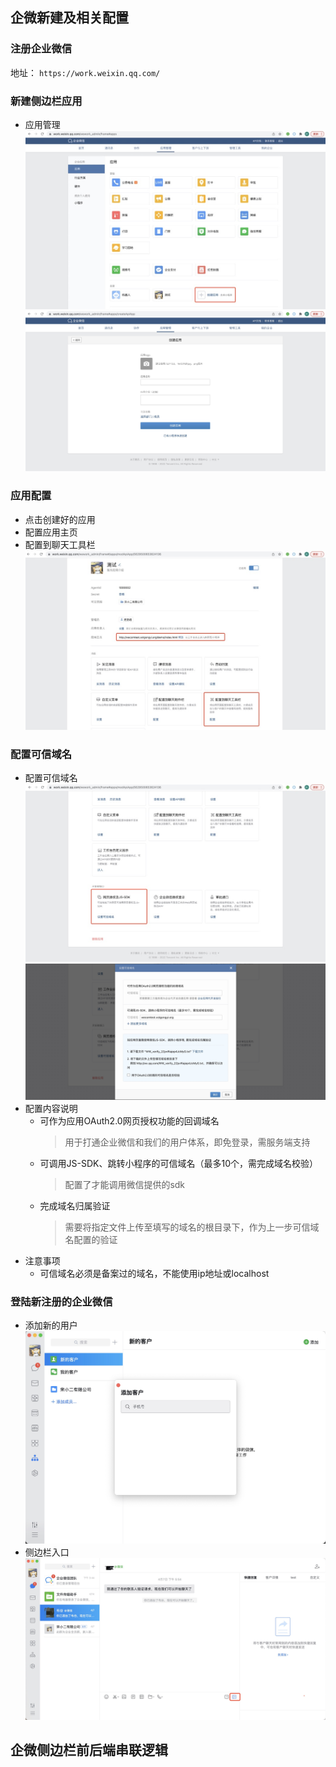 ## 企微新建及相关配置

### 注册企业微信 
地址： `https://work.weixin.qq.com/`

### 新建侧边栏应用
- 应用管理
![新建应用](./wecomImages/%E4%BC%81%E5%BE%AE%E6%96%B0%E5%BB%BA%E5%BA%94%E7%94%A8.jpg)
![新建应用详情](./wecomImages/%E6%96%B0%E5%BB%BA%E5%BA%94%E7%94%A8%E8%AF%A6%E6%83%85.jpg)

### 应用配置
- 点击创建好的应用
- 配置应用主页
- 配置到聊天工具栏
![应用配置](./wecomImages/%E5%BA%94%E7%94%A8%E9%85%8D%E7%BD%AE.jpg)

### 配置可信域名
- 配置可信域名
![可信域名配置入口](./wecomImages/%E5%8F%AF%E4%BF%A1%E5%9F%9F%E5%90%8D%E9%85%8D%E7%BD%AE%E5%85%A5%E5%8F%A3.jpg)
![可信域名配置详情](./wecomImages/%E5%8F%AF%E4%BF%A1%E5%9F%9F%E5%90%8D%E9%85%8D%E7%BD%AE%E8%AF%A6%E6%83%85.jpg)
- 配置内容说明
    - 可作为应用OAuth2.0网页授权功能的回调域名
        >用于打通企业微信和我们的用户体系，即免登录，需服务端支持
    - 可调用JS-SDK、跳转小程序的可信域名（最多10个，需完成域名校验）
        >配置了才能调用微信提供的sdk
    - 完成域名归属验证
        >需要将指定文件上传至填写的域名的根目录下，作为上一步可信域名配置的验证
- 注意事项
    - 可信域名必须是备案过的域名，不能使用ip地址或localhost

### 登陆新注册的企业微信
- 添加新的用户
![企微添加新客户](./wecomImages/%E4%BC%81%E5%BE%AE%E6%B7%BB%E5%8A%A0%E6%96%B0%E5%AE%A2%E6%88%B7.jpg)
- 侧边栏入口
![侧边栏入口](./wecomImages/%E4%BE%A7%E8%BE%B9%E6%A0%8F%E5%85%A5%E5%8F%A3.jpg)


## 企微侧边栏前后端串联逻辑
